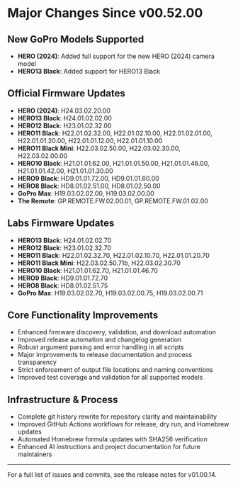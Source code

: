 # Major Changes Since v00.52.00

## New GoPro Models Supported
- **HERO (2024)**: Added full support for the new HERO (2024) camera model
- **HERO13 Black**: Added support for HERO13 Black

## Official Firmware Updates
- **HERO (2024)**: H24.03.02.20.00
- **HERO13 Black**: H24.01.02.02.00
- **HERO12 Black**: H23.01.02.32.00
- **HERO11 Black**: H22.01.02.32.00, H22.01.02.10.00, H22.01.02.01.00, H22.01.01.20.00, H22.01.01.12.00, H22.01.01.10.00
- **HERO11 Black Mini**: H22.03.02.50.00, H22.03.02.30.00, H22.03.02.00.00
- **HERO10 Black**: H21.01.01.62.00, H21.01.01.50.00, H21.01.01.46.00, H21.01.01.42.00, H21.01.01.30.00
- **HERO9 Black**: HD9.01.01.72.00, HD9.01.01.60.00
- **HERO8 Black**: HD8.01.02.51.00, HD8.01.02.50.00
- **GoPro Max**: H19.03.02.02.00, H19.03.02.00.00
- **The Remote**: GP.REMOTE.FW.02.00.01, GP.REMOTE.FW.01.02.00

## Labs Firmware Updates
- **HERO13 Black**: H24.01.02.02.70
- **HERO12 Black**: H23.01.02.32.70
- **HERO11 Black**: H22.01.02.32.70, H22.01.02.10.70, H22.01.01.20.70
- **HERO11 Black Mini**: H22.03.02.50.71b, H22.03.02.30.70
- **HERO10 Black**: H21.01.01.62.70, H21.01.01.46.70
- **HERO9 Black**: HD9.01.01.72.70
- **HERO8 Black**: HD8.01.02.51.75
- **GoPro Max**: H19.03.02.02.70, H19.03.02.00.75, H19.03.02.00.71

## Core Functionality Improvements
- Enhanced firmware discovery, validation, and download automation
- Improved release automation and changelog generation
- Robust argument parsing and error handling in all scripts
- Major improvements to release documentation and process transparency
- Strict enforcement of output file locations and naming conventions
- Improved test coverage and validation for all supported models

## Infrastructure & Process
- Complete git history rewrite for repository clarity and maintainability
- Improved GitHub Actions workflows for release, dry run, and Homebrew updates
- Automated Homebrew formula updates with SHA256 verification
- Enhanced AI instructions and project documentation for future maintainers

---

For a full list of issues and commits, see the release notes for v01.00.14. 